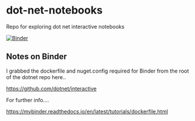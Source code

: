 # dot-net-notebooks
Repo for exploring dot net interactive notebooks

[![Binder](https://mybinder.org/badge_logo.svg)](https://mybinder.org/v2/gh/JonTheTurnip/dot-net-notebooks/main?urlpath=lab)

## Notes on Binder

I grabbed the dockerfile and nuget.config required for Binder from the root of the dotnet repo here..

https://github.com/dotnet/interactive

For further info....

https://mybinder.readthedocs.io/en/latest/tutorials/dockerfile.html
